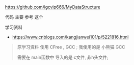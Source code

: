 https://github.com/lgcvip666/MyDataStructure 

代码 主要  参考 这个 

学习资料 

* https://www.cnblogs.com/kangjianwei101/p/5221816.html

> 原学习资料  使用 CFree  ,  GCC ;  我使用的是  小熊猫  GCC   
>
> 需要在 main函数中 导入的是 c文件, 非h头文件;   


